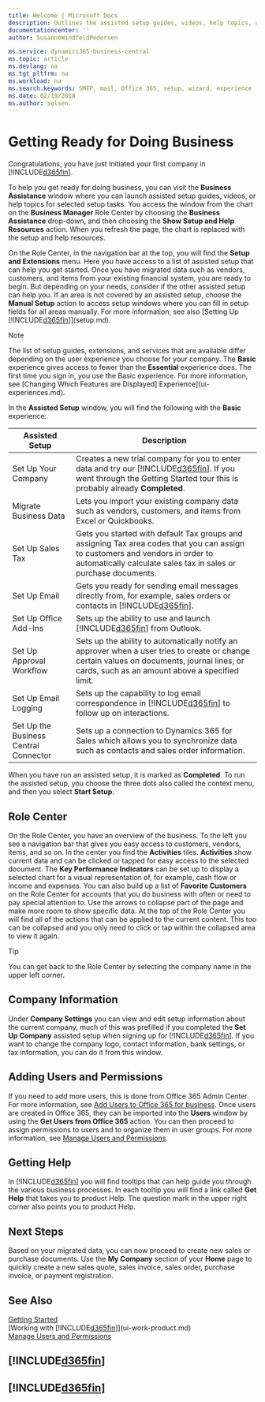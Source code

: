 ```yaml
---
title: Welcome | Microsoft Docs
description: Outlines the assisted setup guides, videos, help topics, and pages and windows to use to get ready for doing business in Business Central.
documentationcenter: ''
author: SusanneWindfeldPedersen

ms.service: dynamics365-business-central
ms.topic: article
ms.devlang: na
ms.tgt_pltfrm: na
ms.workload: na
ms.search.keywords: SMTP, mail, Office 365, setup, wizard, experience
ms.date: 02/19/2018
ms.author: solsen
---
```

# Getting Ready for Doing Business
Congratulations, you have just initiated your first company in [!INCLUDE[d365fin](includes/d365fin_md.md)].

To help you get ready for doing business, you can visit the **Business Assistance** window where you can launch assisted setup guides, videos, or help topics for selected setup tasks. You access the window from the chart on the **Business Manager** Role Center by choosing the **Business Assistance** drop-down, and then choosing the **Show Setup and Help Resources** action. When you refresh the page, the chart is replaced with the setup and help resources.

On the Role Center, in the navigation bar at the top, you will find the **Setup and Extensions** menu. Here you have access to a list of assisted setup that can help you get started. Once you have migrated data such as vendors, customers, and items from your existing financial system, you are ready to begin. But depending on your needs, consider if the other assisted setup can help you. If an area is not covered by an assisted setup, choose the **Manual Setup** action to access setup windows where you can fill in setup fields for all areas manually. For more information, see also [Setting Up [!INCLUDE[d365fin](includes/d365fin_md.md)]](setup.md).

> [!NOTE]  
>   The list of setup guides, extensions, and services that are available differ depending on the user experience you choose for your company. The **Basic** experience gives access to fewer than the **Essential** experience does. The first time you sign in, you use the Basic experience. For more information, see [Changing Which Features are Displayed] Experience](ui-experiences.md).

In the **Assisted Setup** window, you will find the following with the **Basic** experience:

| Assisted Setup | Description |
| --- | --- |
| Set Up Your Company |Creates a new trial company for you to enter data and try our [!INCLUDE[d365fin](includes/d365fin_md.md)]. If you went through the Getting Started tour this is probably already **Completed**. |
| Migrate Business Data |Lets you import your existing company data such as vendors, customers, and items from Excel or Quickbooks. |
| Set Up Sales Tax |Gets you started with default Tax groups and assigning Tax area codes that you can assign to customers and vendors in order to automatically calculate sales tax in sales or purchase documents. |
| Set Up Email |Gets you ready for sending email messages directly from, for example, sales orders or contacts in [!INCLUDE[d365fin](includes/d365fin_md.md)]. |
| Set Up Office Add-Ins |Sets up the ability to use and launch [!INCLUDE[d365fin](includes/d365fin_md.md)] from Outlook. |
| Set Up Approval Workflow |Sets up the ability to automatically notify an approver when a user tries to create or change certain values on documents, journal lines, or cards, such as an amount above a specified limit. |
| Set Up Email Logging |Sets up the capability to log email correspondence in [!INCLUDE[d365fin](includes/d365fin_md.md)] to follow up on interactions. |
| Set Up the Business Central Connector |Sets up a connection to Dynamics 365 for Sales which allows you to synchronize data such as contacts and sales order information. |

When you have run an assisted setup, it is marked as **Completed**. To run the assisted setup, you choose the three dots also called the context menu, and then you select **Start Setup**.

## Role Center
On the Role Center, you have an overview of the business. To the left you see a navigation bar that gives you easy access to customers, vendors, items, and so on. In the center you find the **Activities** tiles. **Activities** show current data and can be clicked or tapped for easy access to the selected document. The **Key Performance Indicators** can be set up to display a selected chart for a visual representation of, for example, cash flow or income and expenses. You can also build up a list of **Favorite Customers** on the Role Center for accounts that you do business with often or need to pay special attention to.
Use the arrows to collapse part of the page and make more room to show specific data. At the top of the Role Center you will find all of the actions that can be applied to the current content. This too can be collapsed and you only need to click or tap within the collapsed area to view it again.

> [!TIP]  
> You can get back to the Role Center by selecting the company name in the upper left corner.

## Company Information
Under **Company Settings** you can view and edit setup information about the current company, much of this was prefilled if you completed the **Set Up Company** assisted setup when signing up for [!INCLUDE[d365fin](includes/d365fin_md.md)]. If you want to change the company logo, contact information, bank settings, or tax information, you can do it from this window.    

## Adding Users and Permissions
If you need to add more users, this is done from Office 365 Admin Center. For more information, see [Add Users to Office 365 for business](https://support.office.com/en-us/article/Add-users-to-Office-365-for-business-435ccec3-09dd-4587-9ebd-2f3cad6bc2bc). Once users are created in Office 365, they can be imported into the **Users** window by using the **Get Users from Office 365** action. You can then proceed to assign permissions to users and to organize them in user groups. For more information, see [Manage Users and Permissions](ui-how-users-permissions.md).  

## Getting Help
In [!INCLUDE[d365fin](includes/d365fin_md.md)] you will find tooltips that can help guide you through the various business processes. In each tooltip you will find a link called **Get Help** that takes you to product Help. The question mark in the upper right corner also points you to product Help.

## Next Steps
Based on your migrated data, you can now proceed to create new sales or purchase documents. Use the **My Company** section of your **Home** page to quickly create a new sales quote, sales invoice, sales order, purchase invoice, or payment registration.

## See Also
[Getting Started](product-get-started.md)  
[Working with [!INCLUDE[d365fin](includes/d365fin_md.md)]](ui-work-product.md)  
[Manage Users and Permissions](ui-how-users-permissions.md)

## [!INCLUDE[d365fin](includes/free_trial_md.md)]  
## [!INCLUDE[d365fin](includes/training_link_md.md)]
